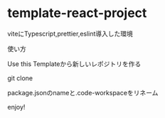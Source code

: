 # template-react-project

viteにTypescript,prettier,eslint導入した環境

使い方

Use this Templateから新しいレポジトリを作る

git clone

package.jsonのnameと.code-workspaceをリネーム

enjoy!
